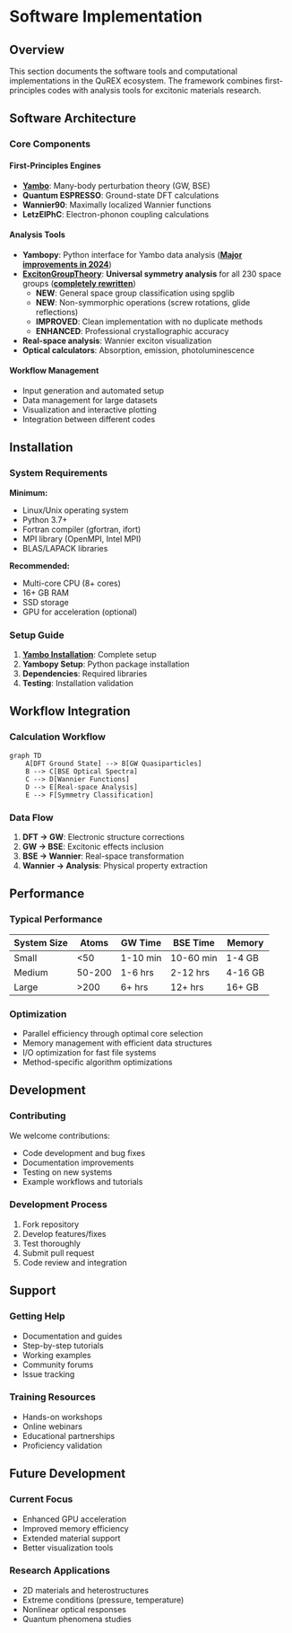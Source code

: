 # Software Implementation

## Overview

This section documents the software tools and computational implementations in the QuREX ecosystem. The framework combines first-principles codes with analysis tools for excitonic materials research.

## Software Architecture

### Core Components

#### First-Principles Engines
- **[Yambo](yambo/yambo)**: Many-body perturbation theory (GW, BSE)
- **Quantum ESPRESSO**: Ground-state DFT calculations
- **Wannier90**: Maximally localized Wannier functions
- **LetzElPhC**: Electron-phonon coupling calculations

#### Analysis Tools
- **Yambopy**: Python interface for Yambo data analysis (**[Major improvements in 2024](yambopy_improvements_2024)**)
- **[ExcitonGroupTheory](exciton_group_theory_summary)**: **Universal symmetry analysis** for all 230 space groups (**[completely rewritten](exciton_group_theory_api_auto)**)
  - **NEW**: General space group classification using spglib
  - **NEW**: Non-symmorphic operations (screw rotations, glide reflections)
  - **IMPROVED**: Clean implementation with no duplicate methods
  - **ENHANCED**: Professional crystallographic accuracy
- **Real-space analysis**: Wannier exciton visualization
- **Optical calculators**: Absorption, emission, photoluminescence

#### Workflow Management
- Input generation and automated setup
- Data management for large datasets
- Visualization and interactive plotting
- Integration between different codes

## Installation

### System Requirements

**Minimum:**
- Linux/Unix operating system
- Python 3.7+
- Fortran compiler (gfortran, ifort)
- MPI library (OpenMPI, Intel MPI)
- BLAS/LAPACK libraries

**Recommended:**
- Multi-core CPU (8+ cores)
- 16+ GB RAM
- SSD storage
- GPU for acceleration (optional)

### Setup Guide

1. **[Yambo Installation](yambo/yambo#installation)**: Complete setup
2. **Yambopy Setup**: Python package installation
3. **Dependencies**: Required libraries
4. **Testing**: Installation validation

## Workflow Integration

### Calculation Workflow

```mermaid
graph TD
    A[DFT Ground State] --> B[GW Quasiparticles]
    B --> C[BSE Optical Spectra]
    C --> D[Wannier Functions]
    D --> E[Real-space Analysis]
    E --> F[Symmetry Classification]
```

### Data Flow

1. **DFT → GW**: Electronic structure corrections
2. **GW → BSE**: Excitonic effects inclusion
3. **BSE → Wannier**: Real-space transformation
4. **Wannier → Analysis**: Physical property extraction

## Performance

### Typical Performance

| System Size | Atoms | GW Time | BSE Time | Memory |
|-------------|-------|---------|----------|---------|
| Small       | <50   | 1-10 min| 10-60 min| 1-4 GB  |
| Medium      | 50-200| 1-6 hrs | 2-12 hrs | 4-16 GB |
| Large       | >200  | 6+ hrs  | 12+ hrs  | 16+ GB  |

### Optimization
- Parallel efficiency through optimal core selection
- Memory management with efficient data structures
- I/O optimization for fast file systems
- Method-specific algorithm optimizations

## Development

### Contributing

We welcome contributions:
- Code development and bug fixes
- Documentation improvements
- Testing on new systems
- Example workflows and tutorials

### Development Process

1. Fork repository
2. Develop features/fixes
3. Test thoroughly
4. Submit pull request
5. Code review and integration

## Support

### Getting Help
- Documentation and guides
- Step-by-step tutorials
- Working examples
- Community forums
- Issue tracking

### Training Resources
- Hands-on workshops
- Online webinars
- Educational partnerships
- Proficiency validation

## Future Development

### Current Focus
- Enhanced GPU acceleration
- Improved memory efficiency
- Extended material support
- Better visualization tools

### Research Applications
- 2D materials and heterostructures
- Extreme conditions (pressure, temperature)
- Nonlinear optical responses
- Quantum phenomena studies
